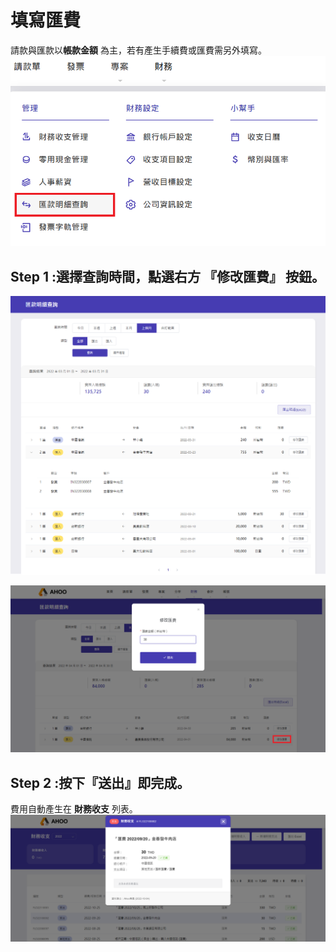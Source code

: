 # 填寫匯費

請款與匯款以**帳款金額** 為主，若有產生手續費或匯費需另外填寫。  
![匯款明細查詢](./remittances-1.png)

## Step 1 :選擇查詢時間，點選右方 **『修改匯費』** 按鈕。

![匯款明細查詢](./remittances-2.png)

![匯費填寫](./remittances-3.png)

## Step 2 :按下『送出』即完成。

費用自動產生在 **財務收支** 列表。  
![財務收支無法編輯匯費](./edit-remittance.png)

